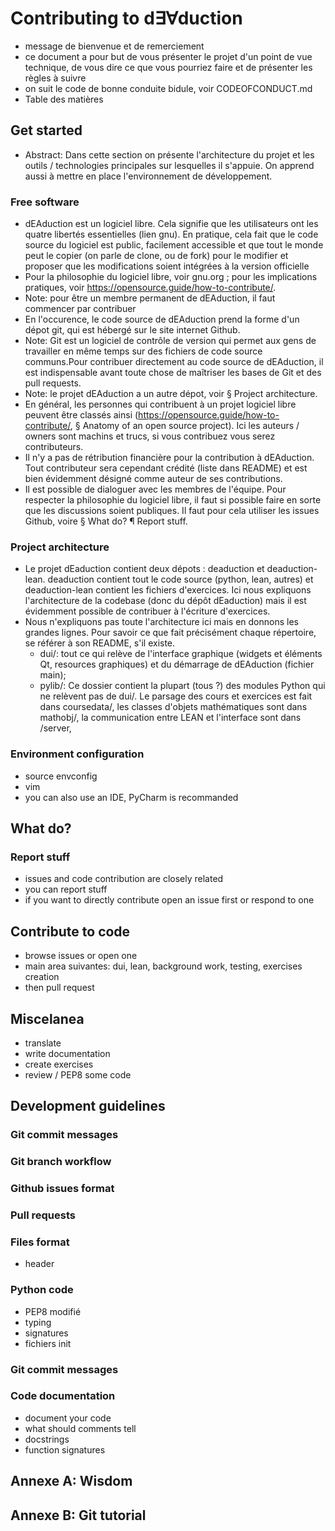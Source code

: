# Contributing to d∃∀duction
- message de bienvenue et de remerciement
- ce document a pour but de vous présenter le projet d'un point de vue
  technique, de vous dire ce que vous pourriez faire et de présenter les règles
  à suivre
- on suit le code de bonne conduite bidule, voir CODEOFCONDUCT.md
- Table des matières

## Get started
- Abstract: Dans cette section on présente l'architecture du projet et les outils
  / technologies principales sur lesquelles il s'appuie. On apprend aussi à
  mettre en place l'environnement de développement.
### Free software
- dEAduction est un logiciel libre. Cela signifie que les utilisateurs ont les
  quatre libertés essentielles (lien gnu). En pratique, cela fait que le code
  source du logiciel est public, facilement accessible et que tout le monde
  peut le copier (on parle de clone, ou de fork) pour le modifier et proposer
  que les modifications soient intégrées à la version officielle
- Pour la philosophie du logiciel libre, voir gnu.org ; pour les implications
  pratiques, voir https://opensource.guide/how-to-contribute/.
- Note: pour être un membre permanent de dEAduction, il faut commencer par
  contribuer
- En l'occurence, le code source de dEAduction prend la forme d'un dépot git,
  qui est hébergé sur le site internet Github. 
- Note: Git est un logiciel de contrôle de version qui permet aux gens de
  travailler en même temps sur des fichiers de code source communs.Pour
  contribuer directement au code source de dEAduction, il est indispensable
  avant toute chose de maîtriser les bases de Git et des pull requests.
- Note: le projet dEAduction a un autre dépot, voir § Project architecture.
- En général, les personnes qui contribuent à un projet logiciel libre peuvent
  être classés ainsi (https://opensource.guide/how-to-contribute/, § Anatomy of
  an open source project). Ici les auteurs / owners sont machins et trucs, si
  vous contribuez vous serez contributeurs.
- Il n'y a pas de rétribution financière pour la contribution à dEAduction.
  Tout contributeur sera cependant crédité (liste dans README) et est bien
  évidemment désigné comme auteur de ses contributions.
- Il est possible de dialoguer avec les membres de l'équipe. Pour respecter la
  philosophie du logiciel libre, il faut si possible faire en sorte que les
  discussions soient publiques. Il faut pour cela utiliser les issues Github,
  voire § What do? ¶ Report stuff.
### Project architecture
- Le projet dEaduction contient deux dépots : deaduction et deaduction-lean.
  deaduction contient tout le code source (python, lean, autres) et
  deaduction-lean contient les fichiers d'exercices. Ici nous expliquons
  l'architecture de la codebase (donc du dépôt dEaduction) mais il est
  évidemment possible de contribuer à l'écriture d'exercices.
- Nous n'expliquons pas toute l'architecture ici mais en donnons les grandes
  lignes. Pour savoir ce que fait précisément chaque répertoire, se référer à
  son README, s'il existe. 
	* dui/: tout ce qui relève de l'interface graphique (widgets et éléments
	  Qt, resources graphiques) et du démarrage de dEAduction (fichier main);
	* pylib/: Ce dossier contient la plupart (tous ?) des modules Python qui ne
	  relèvent pas de dui/. Le parsage des cours et exercices est fait dans
	  coursedata/, les classes d'objets mathématiques sont dans mathobj/, la
	  communication entre LEAN et l'interface sont dans /server, 
### Environment configuration
- source envconfig
- vim
- you can also use an IDE, PyCharm is recommanded

## What do?
### Report stuff
- issues and code contribution are closely related
- you can report stuff
- if you want to directly contribute open an issue first or respond to one
## Contribute to code
- browse issues or open one
- main area suivantes: dui, lean, background work, testing, exercises creation
- then pull request
## Miscelanea
- translate
- write documentation
- create exercises
- review / PEP8 some code

## Development guidelines
### Git commit messages
### Git branch workflow
### Github issues format
### Pull requests
### Files format
- header
### Python code
- PEP8 modifié
- typing
- signatures
- fichiers init
### Git commit messages
### Code documentation
- document your code
- what should comments tell
- docstrings
- function signatures

## Annexe A: Wisdom

## Annexe B: Git tutorial
